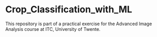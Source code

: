 # Crop_Classification_with_ML
This repository is part of a practical exercise for the Advanced Image Analysis course at ITC, University of Twente.
